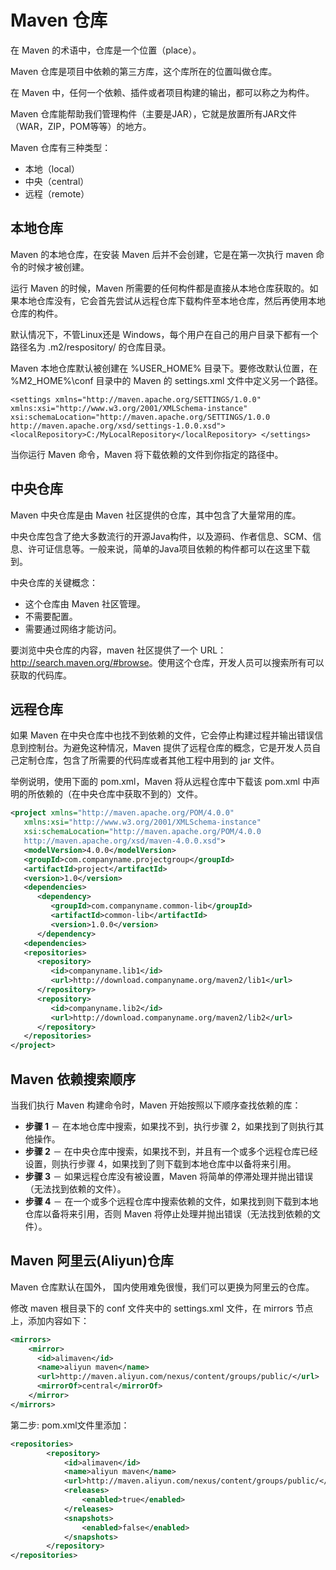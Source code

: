 # Maven 仓库

在 Maven 的术语中，仓库是一个位置（place）。

Maven 仓库是项目中依赖的第三方库，这个库所在的位置叫做仓库。

在 Maven 中，任何一个依赖、插件或者项目构建的输出，都可以称之为构件。

Maven 仓库能帮助我们管理构件（主要是JAR），它就是放置所有JAR文件（WAR，ZIP，POM等等）的地方。

Maven 仓库有三种类型：

- 本地（local）
- 中央（central）
- 远程（remote）

## 本地仓库

Maven 的本地仓库，在安装 Maven 后并不会创建，它是在第一次执行 maven 命令的时候才被创建。

运行 Maven 的时候，Maven 所需要的任何构件都是直接从本地仓库获取的。如果本地仓库没有，它会首先尝试从远程仓库下载构件至本地仓库，然后再使用本地仓库的构件。

默认情况下，不管Linux还是 Windows，每个用户在自己的用户目录下都有一个路径名为 .m2/respository/ 的仓库目录。

Maven 本地仓库默认被创建在 %USER_HOME% 目录下。要修改默认位置，在 %M2_HOME%\conf 目录中的 Maven 的 settings.xml 文件中定义另一个路径。

```<settings xmlns="http://maven.apache.org/SETTINGS/1.0.0"   xmlns:xsi="http://www.w3.org/2001/XMLSchema-instance"   xsi:schemaLocation="http://maven.apache.org/SETTINGS/1.0.0    http://maven.apache.org/xsd/settings-1.0.0.xsd">      <localRepository>C:/MyLocalRepository</localRepository> </settings>```

当你运行 Maven 命令，Maven 将下载依赖的文件到你指定的路径中。

## 中央仓库

Maven 中央仓库是由 Maven 社区提供的仓库，其中包含了大量常用的库。

中央仓库包含了绝大多数流行的开源Java构件，以及源码、作者信息、SCM、信息、许可证信息等。一般来说，简单的Java项目依赖的构件都可以在这里下载到。

中央仓库的关键概念：

- 这个仓库由 Maven 社区管理。
- 不需要配置。
- 需要通过网络才能访问。

要浏览中央仓库的内容，maven 社区提供了一个 URL：<a>http://search.maven.org/#browse</a>。使用这个仓库，开发人员可以搜索所有可以获取的代码库。

## 远程仓库

如果 Maven 在中央仓库中也找不到依赖的文件，它会停止构建过程并输出错误信息到控制台。为避免这种情况，Maven 提供了远程仓库的概念，它是开发人员自己定制仓库，包含了所需要的代码库或者其他工程中用到的 jar 文件。

举例说明，使用下面的 pom.xml，Maven 将从远程仓库中下载该 pom.xml 中声明的所依赖的（在中央仓库中获取不到的）文件。

```xml
<project xmlns="http://maven.apache.org/POM/4.0.0"
   xmlns:xsi="http://www.w3.org/2001/XMLSchema-instance"
   xsi:schemaLocation="http://maven.apache.org/POM/4.0.0
   http://maven.apache.org/xsd/maven-4.0.0.xsd">
   <modelVersion>4.0.0</modelVersion>
   <groupId>com.companyname.projectgroup</groupId>
   <artifactId>project</artifactId>
   <version>1.0</version>
   <dependencies>
      <dependency>
         <groupId>com.companyname.common-lib</groupId>
         <artifactId>common-lib</artifactId>
         <version>1.0.0</version>
      </dependency>
   <dependencies>
   <repositories>
      <repository>
         <id>companyname.lib1</id>
         <url>http://download.companyname.org/maven2/lib1</url>
      </repository>
      <repository>
         <id>companyname.lib2</id>
         <url>http://download.companyname.org/maven2/lib2</url>
      </repository>
   </repositories>
</project>
```

## Maven 依赖搜索顺序

当我们执行 Maven 构建命令时，Maven 开始按照以下顺序查找依赖的库：

- **步骤 1** － 在本地仓库中搜索，如果找不到，执行步骤 2，如果找到了则执行其他操作。
- **步骤 2** － 在中央仓库中搜索，如果找不到，并且有一个或多个远程仓库已经设置，则执行步骤 4，如果找到了则下载到本地仓库中以备将来引用。
- **步骤 3** － 如果远程仓库没有被设置，Maven 将简单的停滞处理并抛出错误（无法找到依赖的文件）。
- **步骤 4** － 在一个或多个远程仓库中搜索依赖的文件，如果找到则下载到本地仓库以备将来引用，否则 Maven 将停止处理并抛出错误（无法找到依赖的文件）。

## Maven 阿里云(Aliyun)仓库

Maven 仓库默认在国外， 国内使用难免很慢，我们可以更换为阿里云的仓库。

修改 maven 根目录下的 conf 文件夹中的 settings.xml 文件，在 mirrors 节点上，添加内容如下：

```xml
<mirrors>
    <mirror>
      <id>alimaven</id>
      <name>aliyun maven</name>
      <url>http://maven.aliyun.com/nexus/content/groups/public/</url>
      <mirrorOf>central</mirrorOf>        
    </mirror>
</mirrors>
```

第二步: pom.xml文件里添加：

```xml
<repositories>  
        <repository>  
            <id>alimaven</id>  
            <name>aliyun maven</name>  
            <url>http://maven.aliyun.com/nexus/content/groups/public/</url>  
            <releases>  
                <enabled>true</enabled>  
            </releases>  
            <snapshots>  
                <enabled>false</enabled>  
            </snapshots>  
        </repository>  
</repositories>
```

